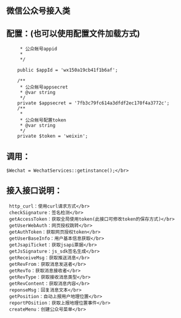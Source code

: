 ﻿##  微信公众号接入类
##  配置：(也可以使用配置文件加载方式)
```/**
     * 公众帐号appid
     *
     */

    public $appId = 'wx150a19cb41f1b6af';

    /**
     * 公众帐号appsecret
     * @var string
     */
    private $appsecret = '7fb3c79fc614a3dfdf2ec170f4a3772c';
    /**
     *
     * 公众帐号配置token
     * @var string
     */
    private $token = 'weixin';
```
## 调用：
    $Wechat = WechatServices::getinstance();</br>
## 接入接口说明：
     http_curl：使用curl请求方式</br>
     checkSignature：签名检测</br>
     getAccessToken：获取全局使用token(此接口可修改token的保存方式)</br>
     getUserWebAuth：网页授权跳转</br>
     getAuthToken：获取网页授权token</br>
     getUserBaseInfo：用户基本信息获取</br>
     getJsapiTicket：获取jsapi票据</br>
     getJsSignature：js_sdk签名生成</br>
     getReceiveMsg：获取推送消息</br>
     getRevFrom：获取消息发送者</br>
     getRevTo：获取消息接收者</br>
     getRevType：获取接收消息类型</br>
     getRevContent：获取消息内容</br>
     reponseMsg：回复消息文本</br>
     getPosition：自动上报用户地理位置</br>
     reportPOsition：获取上报地理位置事件</br>
     createMenu：创建公众号菜单</br>